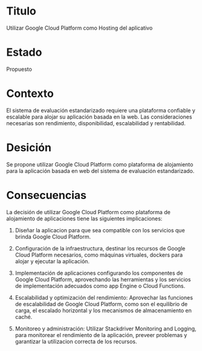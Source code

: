 # Titulo
Utilizar Google Cloud Platform como Hosting del aplicativo
# Estado
Propuesto

# Contexto 
El sistema de evaluación estandarizado requiere una plataforma confiable y escalable para alojar su aplicación basada en la web. Las consideraciones necesarias son rendimiento, disponibilidad, escalabilidad y rentabilidad. 

# Desición 
Se propone utilizar Google Cloud Platform como plataforma de alojamiento para la aplicación basada en web del sistema de evaluación estandarizado.

# Consecuencias 
La decisión de utilizar Google Cloud Platform como plataforma de alojamiento de aplicaciones tiene las siguientes implicaciones:

1. Diseñar la aplicacion para que sea compatible con los servicios que brinda Google Cloud Platform.

2. Configuración de la infraestructura, destinar los recursos de Google Cloud Platform necesarios, como máquinas virtuales, dockers para alojar y ejecutar la aplicación.

3. Implementación de aplicaciones configurando los componentes de Google Cloud Platform, aprovechando las herramientas y los servicios de implementación adecuados como app Engine o Cloud Functions.

4. Escalabilidad y optimización del rendimiento: Aprovechar las funciones de escalabilidad de Google Cloud Platform, como son el equilibrio de carga, el escalado horizontal y los mecanismos de almacenamiento en caché.

5. Monitoreo y administración: Utilizar Stackdriver Monitoring and Logging, para monitorear el rendimiento de la aplicación, preveer problemas y garantizar la utilizacion correcta de los recursos.
  


